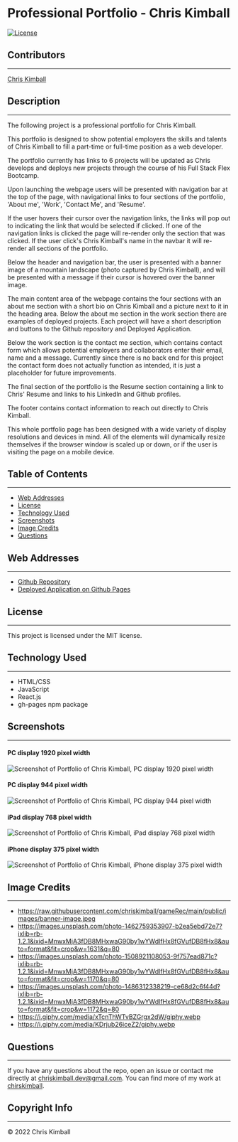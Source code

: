 # Professional Portfolio - Chris Kimball


[![License](https://img.shields.io/badge/license-MIT-blue.svg)](https://opensource.org/licenses/MIT)


## Contributors
---------------
[Chris Kimball](https://github.com/chirskimball "chirskimball's GitHub Profile")


## Description
---------------
The following project is a professional portfolio for Chris Kimball. 

This portfolio is designed to show potential employers the skills and talents of Chris Kimball to fill a part-time or full-time position as a web developer.  

The portfolio currently has links to 6  projects will be updated as Chris develops and deploys new projects through the course of his Full Stack Flex Bootcamp.

Upon launching the webpage users will be presented with navigation bar at the top of the page, with navigational links to four sections of the portfolio, 'About me', 'Work', 'Contact Me', and 'Resume'.

If the user hovers their cursor over the navigation links, the links will pop out to indicating the link that would be selected if clicked. If one of the navigation links is clicked the page will re-render only the section that was clicked. If the user click's Chris Kimball's name in the navbar it will re-render all sections of the portfolio.

Below the header and navigation bar, the user is presented with a banner image of a mountain landscape (photo captured by Chris Kimball), and will be presented with a message if their cursor is hovered over the banner image.

The main content area of the webpage contains the four sections with an about me section with a short bio on Chris Kimball and a picture next to it in the heading area. Below the about me section in the work section there are examples of deployed projects. Each project will have a short description and buttons to the Github repository and Deployed Application.

Below the work section is the contact me section, which contains contact form which allows potential employers and collaborators enter their email, name and a message. Currently since there is no back end for this project the contact form does not actually function as intended, it is just a placeholder for future improvements.

The final section of the portfolio is the Resume section containing a link to Chris' Resume and links to his LinkedIn and Github profiles.

The footer contains contact information to reach out directly to Chris Kimball.

This whole portfolio page has been designed with a wide variety of display resolutions and devices in mind. All of the elements will dynamically resize themselves if the browser window is scaled up or down, or if the user is visiting the page on a mobile device.


## Table of Contents
---------------
* [Web Addresses](#web-addresses)
* [License](#license)
* [Technology Used](#technology-used)
* [Screenshots](#screenshots)
* [Image Credits](#image-credits)
* [Questions](#questions)


## Web Addresses
---------------
*  [Github Repository](https://github.com/chriskimball/chriskimball.github.io "Github Repo")
*  [Deployed Application on Github Pages](https://chriskimball.github.io/ "Deployed Application on Github Pages")


## License
---------------
This project is licensed under the MIT license.


## Technology Used
---------------
* HTML/CSS
* JavaScript
* React.js
* gh-pages npm package


## Screenshots
---------------
#### PC display 1920 pixel width
![Screenshot of Portfolio of Chris Kimball, PC display 1920 pixel width](./screenshots/pc_1920px_width.png)

#### PC display 944 pixel width
![Screenshot of Portfolio of Chris Kimball, PC display 944 pixel width](./screenshots/pc_944px_width.png)

#### iPad display 768 pixel width
![Screenshot of Portfolio of Chris Kimball, iPad display 768 pixel width](./screenshots/ipad_768x1024.png)

#### iPhone display 375 pixel width
![Screenshot of Portfolio of Chris Kimball, iPhone display 375 pixel width](./screenshots/iphone_375x812.png)


## Image Credits
---------------
* https://raw.githubusercontent.com/chriskimball/gameRec/main/public/images/banner-image.jpeg
* https://images.unsplash.com/photo-1462759353907-b2ea5ebd72e7?ixlib=rb-1.2.1&ixid=MnwxMjA3fDB8MHxwaG90by1wYWdlfHx8fGVufDB8fHx8&auto=format&fit=crop&w=1631&q=80
* https://images.unsplash.com/photo-1508921108053-9f757ead871c?ixlib=rb-1.2.1&ixid=MnwxMjA3fDB8MHxwaG90by1wYWdlfHx8fGVufDB8fHx8&auto=format&fit=crop&w=1170&q=80
* https://images.unsplash.com/photo-1486312338219-ce68d2c6f44d?ixlib=rb-1.2.1&ixid=MnwxMjA3fDB8MHxwaG90by1wYWdlfHx8fGVufDB8fHx8&auto=format&fit=crop&w=1172&q=80
* https://i.giphy.com/media/xTcnThWTvBZGrgx2dW/giphy.webp
* https://i.giphy.com/media/KDrjub26iceZ2/giphy.webp


## Questions
---------------
If you have any questions about the repo, open an issue or contact me directly at [chriskimball.dev@gmail.com](mailto:chriskimball.dev@gmail.com). You can find more of my work at [chirskimball](https://github.com/chirskimball "chirskimball's GitHub Profile").


## Copyright Info
---------------
© 2022 Chris Kimball